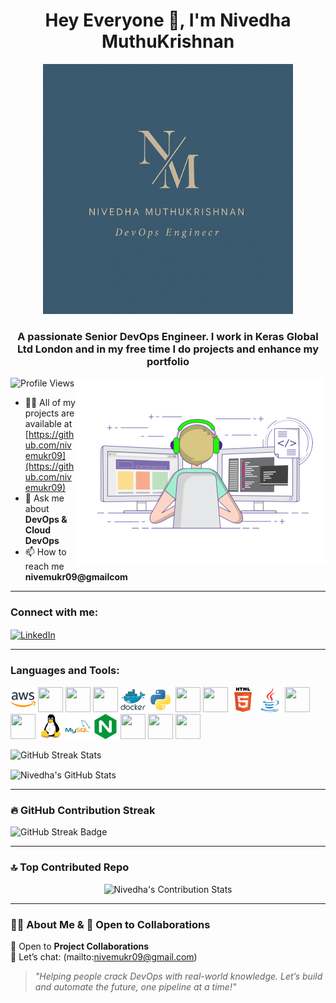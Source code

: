 <h1 align="center">Hey Everyone 👋, I'm Nivedha MuthuKrishnan</h1>

<div align="center">
  <img src="https://github.com/nivemukr09/nivemukr09/blob/0efbf675104d61c13c7897e4027ed66b58dee205/NMK%20LOGO.png" alt="NM Logo" width="400">
</div>


<h3 align="center">A passionate Senior DevOps Engineer. I work in Keras Global Ltd London and in my free time I do projects and enhance my portfolio</h3>

<p align="center">
  <a href="https://github.com/nivemukr09"></a>
  <a href="https://linkedin.com/in/nivedha-muthu-krishnan">
  </a>
</p>

<img align="right" alt="Coding" width="400" src="https://raw.githubusercontent.com/devSouvik/devSouvik/master/gif3.gif">

<p align="left">
  <img src="https://komarev.com/ghpvc/?username=nivemukr09&label=Profile%20views&color=0e75b6&style=flat" alt="Profile Views" />
</p>

- 👨‍💻 All of my projects are available at [https://github.com/nivemukr09](https://github.com/nivemukr09)  
- 💬 Ask me about **DevOps & Cloud DevOps**  
- 📫 How to reach me **nivemukr09@gmailcom**

---

<h3 align="left">Connect with me:</h3>
<p align="left">
  <a href="https://linkedin.com/in/nivedha-muthu-krishnan" target="blank"><img align="center" src="https://raw.githubusercontent.com/rahuldkjain/github-profile-readme-generator/master/src/images/icons/Social/linked-in-alt.svg" alt="LinkedIn" height="30" width="40" /></a>
</p>

---

<h3 align="left">Languages and Tools:</h3>
<p align="left">
  <img src="https://raw.githubusercontent.com/devicons/devicon/master/icons/amazonwebservices/amazonwebservices-original-wordmark.svg" width="40" height="40"/>
  <img src="https://www.vectorlogo.zone/logos/microsoft_azure/microsoft_azure-icon.svg" width="40" height="40"/>
  <img src="https://www.vectorlogo.zone/logos/gnu_bash/gnu_bash-icon.svg" width="40" height="40"/>
  <img src="https://www.vectorlogo.zone/logos/circleci/circleci-icon.svg" width="40" height="40"/>
  <img src="https://raw.githubusercontent.com/devicons/devicon/master/icons/docker/docker-original-wordmark.svg" width="40" height="40"/>
  <img src="https://raw.githubusercontent.com/devicons/devicon/master/icons/python/python-original.svg" width="40" height="40"/>
  <img src="https://www.vectorlogo.zone/logos/git-scm/git-scm-icon.svg" width="40" height="40"/>
  <img src="https://www.vectorlogo.zone/logos/grafana/grafana-icon.svg" width="40" height="40"/>
  <img src="https://raw.githubusercontent.com/devicons/devicon/master/icons/html5/html5-original-wordmark.svg" width="40" height="40"/>
  <img src="https://raw.githubusercontent.com/devicons/devicon/master/icons/java/java-original.svg" width="40" height="40"/>
  <img src="https://www.vectorlogo.zone/logos/jenkins/jenkins-icon.svg" width="40" height="40"/>
  <img src="https://www.vectorlogo.zone/logos/kubernetes/kubernetes-icon.svg" width="40" height="40"/>
  <img src="https://raw.githubusercontent.com/devicons/devicon/master/icons/linux/linux-original.svg" width="40" height="40"/>
  <img src="https://raw.githubusercontent.com/devicons/devicon/master/icons/mysql/mysql-original-wordmark.svg" width="40" height="40"/>
  <img src="https://raw.githubusercontent.com/devicons/devicon/master/icons/nginx/nginx-original.svg" width="40" height="40"/>
  <img src="https://www.vectorlogo.zone/logos/getpostman/getpostman-icon.svg" width="40" height="40"/>
  <img src="https://raw.githubusercontent.com/detain/svg-logos/780f25886640cef088af994181646db2f6b1a3f8/svg/selenium-logo.svg" width="40" height="40"/>
  <img src="https://www.vectorlogo.zone/logos/springio/springio-icon.svg" width="40" height="40"/>
</p>
<!-- GitHub Streak Stats (aligned left) -->
<p>
  <img align="left" 
       src="https://git-hub-streak-stats.vercel.app?user=nivemukr09&theme=merko&hide_border=true" 
       alt="GitHub Streak Stats" />
</p>

<!-- GitHub General Stats (aligned center) -->
<p>&nbsp;</p> <!-- Spacer to prevent overlap -->
<p>
  <img align="center" 
       src="https://github-readme-stats.vercel.app/api?username=nivemukr09&show_icons=true&locale=en&theme=merko&hide_border=true" 
       alt="Nivedha's GitHub Stats" />
</p>

---

### 🔥 GitHub Contribution Streak

<!-- Streak badge (static text badge for visual flair) -->
![GitHub Streak Badge](https://img.shields.io/badge/GitHub%20Streak-Active-brightgreen?logo=github&style=for-the-badge)


---

### 🔝 Top Contributed Repo
<p align="center">
  <img src="https://github-contributor-stats.vercel.app/api?username=nivemukr09&limit=5&theme=flat&combine_all_yearly_contributions=true" alt="Nivedha's Contribution Stats" />
</p>

---

### 👨‍💼 About Me & 🤝 Open to Collaborations
 
🤝 Open to **Project Collaborations**    
📧 Let’s chat: (mailto:nivemukr09@gmail.com)

> *"Helping people crack DevOps with real-world knowledge. Let’s build and automate the future, one pipeline at a time!"*
